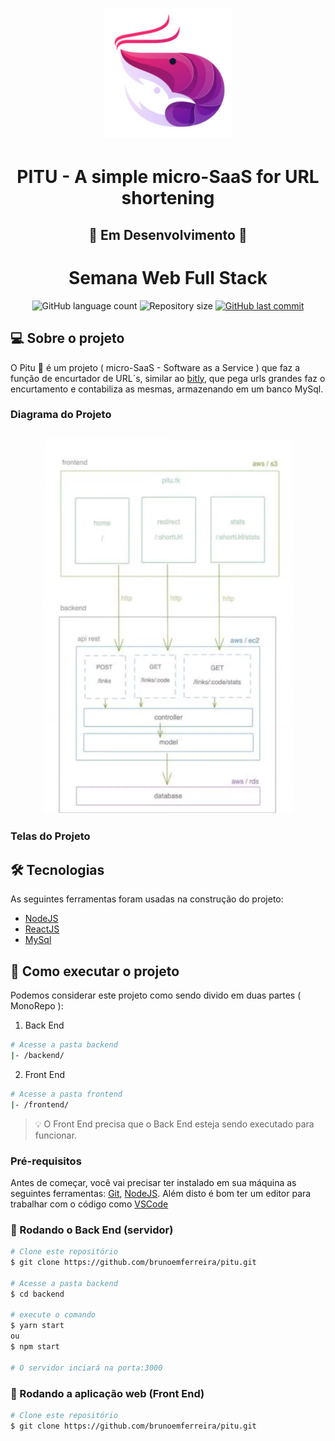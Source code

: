 <h1 align="center">
    <img alt="pitulogo" title="#pitulogo" src="./assets/logo.png" />
</h1>

<h1 align="center">PITU - A simple micro-SaaS for URL shortening</h1>

<h2 align="center">🚧 Em Desenvolvimento 🚧</h2>
<h1 align="center">Semana Web Full Stack</h1>

<p align="center">
  <img alt="GitHub language count" src="https://img.shields.io/github/languages/count/brunoemferreira/pitu?color=%2304D361">

 <img alt="Repository size" src="https://img.shields.io/github/repo-size/brunoemferreira/pitu">

  <a href="https://github.com/tgmarinho/nlw1/commits/master">
    <img alt="GitHub last commit" src="https://img.shields.io/github/last-commit/brunoemferreira/pitu">
  </a>

</p>

## 💻 Sobre o projeto

O Pitu 🦐 é um projeto ( micro-SaaS - Software as a Service ) que faz a função de encurtador de URL´s, similar ao
[bitly](https://bitly.com/), que pega urls grandes faz o encurtamento e contabiliza as mesmas, armazenando em um banco MySql.

### Diagrama do Projeto

<h2 align="center">
    <img width="400px" alt="Diagrama" title="#Diagrama" src="./assets/diagrama.png" />
</h2>

### Telas do Projeto

## 🛠 Tecnologias

As seguintes ferramentas foram usadas na construção do projeto:

- [NodeJS](https://nodejs.org/en/)
- [ReactJS](https://pt-br.reactjs.org/)
- [MySql](https://www.mysql.com/products/community/)

## 🚀 Como executar o projeto

Podemos considerar este projeto como sendo divido em duas partes ( MonoRepo ):

1. Back End
```bash
# Acesse a pasta backend
|- /backend/ 
```

2. Front End
```bash
# Acesse a pasta frontend
|- /frontend/ 
```

> 💡 O Front End precisa que o Back End esteja sendo executado para funcionar.

### Pré-requisitos

Antes de começar, você vai precisar ter instalado em sua máquina as seguintes ferramentas:
[Git](https://git-scm.com), [NodeJS]().
Além disto é bom ter um editor para trabalhar com o código como [VSCode]()

### 🎲 Rodando o Back End (servidor)

```bash
# Clone este repositório
$ git clone https://github.com/brunoemferreira/pitu.git

# Acesse a pasta backend
$ cd backend

# execute o comando 
$ yarn start  
ou
$ npm start

# O servidor inciará na porta:3000
```

### 🧭 Rodando a aplicação web (Front End)

```bash
# Clone este repositório
$ git clone https://github.com/brunoemferreira/pitu.git


```
